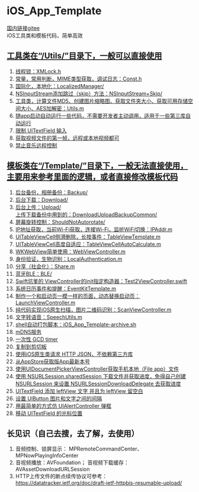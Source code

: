 # iOS_App_Template
[国内链接gitee](https://gitee.com/maoxm/iOS_App_Template)  
iOS工具类和模板代码，简单高效

## [工具类在“/Utils/”目录下，一般可以直接使用](/Utils)
1. [线程锁：XMLock.h](/Utils/XMLock.h)
2. [常量，常用判断，MIME类型获取，调试日志：Const.h](/Utils/Const.h)
3. [国际化，本地化：LocalizedManager/](/Utils/LocalizedManager)
4. [NSInputStream添加跳过（skip）方法：NSInputStream+Skip/](/Utils/NSInputStreamSkip)  
5. [工具类，计算文件MD5、创建图片缩略图、获取文件夹大小、获取可用存储空间大小、AES加解密：Utils.m](/Utils/Utils.m)  
6. [随app启动自动运行一些代码，不需要开发者主动调用，适用于一些第三库自动运行](/Utils/_XMAutoLaunch.m)  
7. [限制 UITextField 输入](/Utils/InputLimiter)  
8. [获取视频文件的第一帧，远程或本地视频都可](/Utils/Utils.m#L390)  
9. [禁止音乐远程控制](/Utils/Utils.m#L428)  


## [模板类在“/Template/”目录下，一般无法直接使用，主要用来参考里面的逻辑，或者直接修改模板代码](/Template)
1. [后台备份，相册备份：Backup/](/Template/Backup)
2. [后台下载：Download/](/Template/Download)
3. [后台上传：Upload/](/Template/Upload)  
        [上传下载备份中用到的：DownloadUploadBackupCommon/](/Template/DownloadUploadBackupCommon)
4. [屏幕旋转控制：ShouldNotAutorotate/](/Template/ShouldNotAutorotate)
5. [IP地址获取，当前Wi-Fi获取，连接Wi-Fi，监听WiFi切换：IPAddr.m](/Template/IPAddr.m)
6. [UITableViewCell侧滑删除，长按事件：TableViewTemplate.m](/Template/TableViewTemplate.m)
7. [UITableViewCell高度自适应：TableViewCellAutoCalculate.m](/Template/TableViewCellAutoCalculate.m)
8. [WKWebView简单使用：WebViewController.m](/Template/WebViewController.m)
9. [身份验证，生物识别：LocalAuthentication.m](/Template/LocalAuthentication.m)
10. [分享（社会化）：Share.m](/Template/Share.m)  
11. [蓝牙BLE：BLE/](/Template/BLE)  
12. [Swift坑爹的 ViewController的init指定构造器：Test2ViewController.swift](/Template/Test2ViewController.swift)  
13. [系统日历事件和提醒：EventKitTemplate.m](/Template/EventKitTemplate.m)  
14. [制作一个和启动页一模一样的页面，动态替换启动页：LaunchViewController.m](/Template/LaunchViewController.m)  
15. [纯代码实现iOS原生扫描，图片二维码识别：ScanViewController.m](/Template/ScanViewController.m)  
16. [文字转语音：SpeechUtils.m](/Template/SpeechUtils.m)  
17. [shell自动打包脚本：iOS_App_Template-archive.sh](/iOS_App_Template-archive.sh)  
18. [mDNS服务](/Template/MDNS)  
19. [一次性 GCD timer](/Template/TemplateUtils.m#L36)  
20. [复制到剪切板](/Template/TemplateUtils.m#L52)  
21. [使用iOS原生类请求 HTTP JSON，不依赖第三方库](/Template/TemplateUtils.m#L61)  
22. [从AppStore获取版App最新本号](/Template/TemplateUtils.m#L75)  
23. [使用UIDocumentPickerViewController获取手机本地（File app）文件](/Template/SelectFileViewController.m)  
24. [使用 NSURLSession.sharedSession 下载文件并获取进度，免得自己创建 NSURLSession  来设置 NSURLSessionDownloadDelegate 去获取进度](/Template/TemplateUtils.m#L111)  
25. [UITextField 添加 leftView 文字 并且为 leftView 留空白](/Template/TemplateUtils.m#L147)  
26. [设置 UIButton 图片和文字之间的间隔](/Template/TemplateUtils.m#L168)  
27. [用最简单的方式仿 UIAlertController 弹框](/Template/AlertViewController.m#L23)  
28. [移动 UITextField 的光标位置](/Template/TemplateUtils.m#L211)  


## 长见识（自己去搜，去了解，去使用）
1. 音频控制、锁屏显示： MPRemoteCommandCenter、MPNowPlayingInfoCenter  
2. 音视频播放：AVFoundation； 音视频下载缓存：AVAssetDownloadURLSession  
3. HTTP上传文件的断点续传协议可参考：https://datatracker.ietf.org/doc/draft-ietf-httpbis-resumable-upload/  
